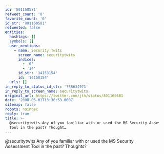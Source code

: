 ```yaml
---
id: '801160581'
retweet_count: '0'
favorite_count: '0'
id_str: '801160581'
retweeted: false
entities:
  hashtags: []
  symbols: []
  user_mentions:
    - name: Security Twits
      screen_name: securitytwits
      indices:
        - '0'
        - '14'
      id_str: '14158154'
      id: '14158154'
  urls: []
in_reply_to_status_id_str: '788634971'
in_reply_to_screen_name: securitytwits
original_url: https://twitter.com/jth/status/801160581
date: '2008-05-01T13:30:53.000Z'
sitemap: false
robots: noindex
reply: true
title: >-
  @securitytwits Any of you familiar with or used the MS Security Assessment
  Tool in the past? Thought…
---
```


@securitytwits Any of you familiar with or used the MS Security Assessment Tool in the past? Thoughts?